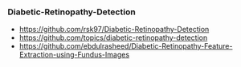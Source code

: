 ### Diabetic-Retinopathy-Detection

 - https://github.com/rsk97/Diabetic-Retinopathy-Detection
 - https://github.com/topics/diabetic-retinopathy-detection
 - https://github.com/ebdulrasheed/Diabetic-Retinopathy-Feature-Extraction-using-Fundus-Images

